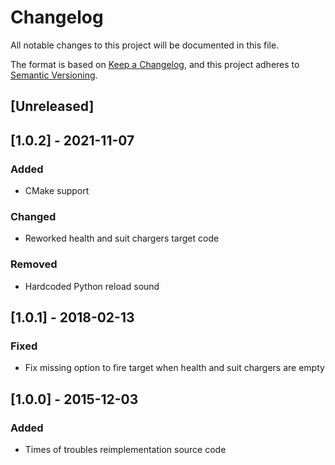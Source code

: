 # Changelog

All notable changes to this project will be documented in this file.

The format is based on [Keep a Changelog](https://keepachangelog.com/en/1.0.0/),
and this project adheres to [Semantic Versioning](https://semver.org/spec/v2.0.0.html).

## [Unreleased]

## [1.0.2] - 2021-11-07

### Added

- CMake support

### Changed

- Reworked health and suit chargers target code

### Removed

- Hardcoded Python reload sound

## [1.0.1] - 2018-02-13

### Fixed

- Fix missing option to fire target when health and suit chargers are empty

## [1.0.0] - 2015-12-03

### Added

- Times of troubles reimplementation source code
